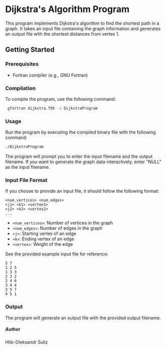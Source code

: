 # Dijkstra's Algorithm Program

This program implements Dijkstra's algorithm to find the shortest path in a graph. It takes an input file containing the
graph information and generates an output file with the shortest distances from vertex 1.

## Getting Started

### Prerequisites

- Fortran compiler (e.g., GNU Fortran)

### Compilation

To compile the program, use the following command:

```bash
 gfortran dijkstra.f95 -o DijkstraProgram
 ``` 

### Usage

Run the program by executing the compiled binary file with the following command:

```bash
./DijkstraProgram
```

The program will prompt you to enter the input filename and the output filename. If you want to generate the graph data
interactively, enter "NULL" as the input filename.

### Input File Format

If you choose to provide an input file, it should follow the following format:

```text
<num_vertices> <num_edges>
<j1> <k1> <vertex1>
<j2> <k2> <vertex2>
...
```

- `<num_vertices>`: Number of vertices in the graph
- `<num_edges>`: Number of edges in the graph
- `<j>`: Starting vertex of an edge
- `<k>`: Ending vertex of an edge
- `<vertex>`: Weight of the edge

See the provided example input file for reference:

```text
5 7
1 2 5
1 3 3
2 3 2
2 4 6
3 4 4
3 5 7
4 5 1
```

### Output

The program will generate an output file with the provided output filename.

##### Author

Hlib-Oleksandr Suliz
